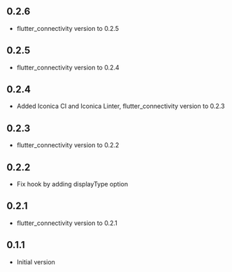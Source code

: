 ## 0.2.6
* flutter_connectivity version to 0.2.5

## 0.2.5
* flutter_connectivity version to 0.2.4

## 0.2.4

* Added Iconica CI and Iconica Linter, flutter_connectivity version to 0.2.3

## 0.2.3

* flutter_connectivity version to 0.2.2

## 0.2.2

* Fix hook by adding displayType option

## 0.2.1

* flutter_connectivity version to 0.2.1

## 0.1.1

* Initial version
